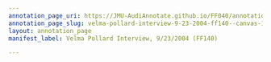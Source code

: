 ```yaml
---
annotation_page_uri: https://JMU-AudiAnnotate.github.io/FF040/annotations/velma-pollard-interview-9-23-2004-ff140--canvas-1-transcription.json
annotation_page_slug: velma-pollard-interview-9-23-2004-ff140--canvas-1-transcription
layout: annotation_page
manifest_label: Velma Pollard Interview, 9/23/2004 (FF140)

---
```

